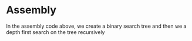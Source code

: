 # Assembly
In the assembly code above, we create a binary search tree and then we a depth first search on the tree recursively
